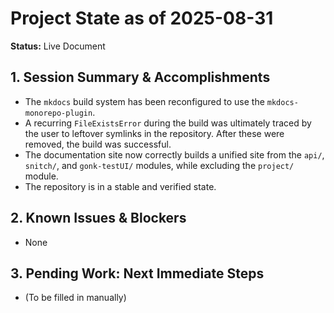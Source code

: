 # Project State as of 2025-08-31

**Status:** Live Document

## 1. Session Summary & Accomplishments
- The `mkdocs` build system has been reconfigured to use the `mkdocs-monorepo-plugin`.
- A recurring `FileExistsError` during the build was ultimately traced by the user to leftover symlinks in the repository. After these were removed, the build was successful.
- The documentation site now correctly builds a unified site from the `api/`, `snitch/`, and `gonk-testUI/` modules, while excluding the `project/` module.
- The repository is in a stable and verified state.

## 2. Known Issues & Blockers
- None

## 3. Pending Work: Next Immediate Steps
- (To be filled in manually)
